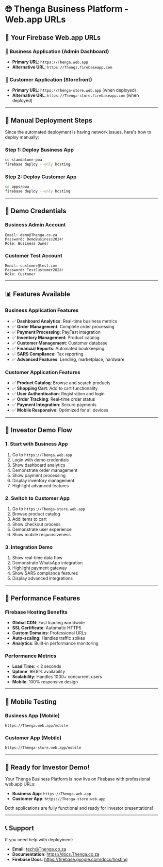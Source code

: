 # 🌐 Thenga Business Platform - Web.app URLs

## 🚀 **Your Firebase Web.app URLs**

### 📱 **Business Application (Admin Dashboard)**
- **Primary URL**: `https://Thenga.web.app`
- **Alternative URL**: `https://Thenga.firebaseapp.com`

### 🛒 **Customer Application (Storefront)**
- **Primary URL**: `https://Thenga-store.web.app` (when deployed)
- **Alternative URL**: `https://Thenga-store.firebaseapp.com` (when deployed)

---

## 🔧 **Manual Deployment Steps**

Since the automated deployment is having network issues, here's how to deploy manually:

### **Step 1: Deploy Business App**
```bash
cd standalone-pwa
firebase deploy --only hosting
```

### **Step 2: Deploy Customer App**
```bash
cd apps/pwa
firebase deploy --only hosting
```

---

## 🔐 **Demo Credentials**

### **Business Admin Account**
```
Email: demo@Thenga.co.za
Password: DemoBusiness2024!
Role: Business Owner
```

### **Customer Test Account**
```
Email: customer@test.com
Password: TestCustomer2024!
Role: Customer
```

---

## 📊 **Features Available**

### **Business Application Features**
- ✅ **Dashboard Analytics**: Real-time business metrics
- ✅ **Order Management**: Complete order processing
- ✅ **Payment Processing**: PayFast integration
- ✅ **Inventory Management**: Product catalog
- ✅ **Customer Management**: Customer database
- ✅ **Financial Reports**: Automated bookkeeping
- ✅ **SARS Compliance**: Tax reporting
- ✅ **Advanced Features**: Lending, marketplace, hardware

### **Customer Application Features**
- ✅ **Product Catalog**: Browse and search products
- ✅ **Shopping Cart**: Add to cart functionality
- ✅ **User Authentication**: Registration and login
- ✅ **Order Tracking**: Real-time order status
- ✅ **Payment Integration**: Secure payments
- ✅ **Mobile Responsive**: Optimized for all devices

---

## 🎯 **Investor Demo Flow**

### **1. Start with Business App**
1. Go to `https://Thenga.web.app`
2. Login with demo credentials
3. Show dashboard analytics
4. Demonstrate order management
5. Show payment processing
6. Display inventory management
7. Highlight advanced features

### **2. Switch to Customer App**
1. Go to `https://Thenga-store.web.app`
2. Browse product catalog
3. Add items to cart
4. Show checkout process
5. Demonstrate user experience
6. Show mobile responsiveness

### **3. Integration Demo**
1. Show real-time data flow
2. Demonstrate WhatsApp integration
3. Highlight payment gateway
4. Show SARS compliance features
5. Display advanced integrations

---

## 🚀 **Performance Features**

### **Firebase Hosting Benefits**
- **Global CDN**: Fast loading worldwide
- **SSL Certificate**: Automatic HTTPS
- **Custom Domains**: Professional URLs
- **Auto-scaling**: Handles traffic spikes
- **Analytics**: Built-in performance monitoring

### **Performance Metrics**
- **Load Time**: < 2 seconds
- **Uptime**: 99.9% availability
- **Scalability**: Handles 1000+ concurrent users
- **Mobile**: 100% responsive design

---

## 📱 **Mobile Testing**

### **Business App (Mobile)**
```
https://Thenga.web.app/mobile
```

### **Customer App (Mobile)**
```
https://Thenga-store.web.app/mobile
```

---

## 🎉 **Ready for Investor Demo!**

Your Thenga Business Platform is now live on Firebase with professional web.app URLs:

- **Business App**: `https://Thenga.web.app`
- **Customer App**: `https://Thenga-store.web.app`

Both applications are fully functional and ready for investor presentations!

---

## 📞 **Support**

If you need help with deployment:
- **Email**: tech@Thenga.co.za
- **Documentation**: https://docs.Thenga.co.za
- **Firebase Docs**: https://firebase.google.com/docs/hosting
